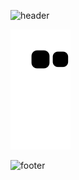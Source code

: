 ![header](https://capsule-render.vercel.app/api?type=Waving&color=gradient&height=220&section=header&animation=fadeIn)

<div>

![snake svg](https://github.com/lee-hyeyeon/lee-hyeyeon/blob/output/github-contribution-grid-snake.svg)

  <!--<h2>Tech Stack</h2>

  <div class="stack">
	  
|기술|목록| 
| ------ | ------ | 
| **Languages** | <a href="#"><img src="https://img.shields.io/badge/java-007396.svg?style=for-the-badge&logo=java&logoColor=white"/></a><a href="#"><img src="https://img.shields.io/badge/html5-%23E34F26.svg?style=for-the-badge&logo=html5&logoColor=white"/></a><a href="#"><img src="https://img.shields.io/badge/css3-%231572B6.svg?style=for-the-badge&logo=css3&logoColor=white"/></a><a href="#"><img src="https://img.shields.io/badge/javascript-%23323330.svg?style=for-the-badge&logo=javascript&logoColor=%23F7DF1E"/></a> | 
| **Frameworks, Platforms and Libraries** | <a href="#"><img src="https://img.shields.io/badge/spring-%236DB33F.svg?style=for-the-badge&logo=spring&logoColor=white"/></a><a href="#"><img src="https://img.shields.io/badge/bootstrap-%23563D7C.svg?style=for-the-badge&logo=bootstrap&logoColor=white"/></a><a href="#"><img src="https://img.shields.io/badge/NPM-%23000000.svg?style=for-the-badge&logo=npm&logoColor=white"/></a><a href="#"><img src="https://img.shields.io/badge/jquery-0769AD.svg?style=for-the-badge&logo=jquery&logoColor=white"/></a> | 
| **IDEs/Editors** | <a href="#"><img src="https://img.shields.io/badge/Eclipse-2C2255.svg?style=for-the-badge&logo=Eclipse&logoColor=white"/></a><a href="#"><img src="https://img.shields.io/badge/Visual%20Studio%20Code-0078d7.svg?style=for-the-badge&logo=visual-studio-code&logoColor=white"/></a> | 
| **Version Control** | <a href="#"><img src="https://img.shields.io/badge/github-%23121011.svg?style=for-the-badge&logo=github&logoColor=white"/></a> | 
| **Servers** | <a href="#"><img src="https://img.shields.io/badge/Apache%20Tomcat-F8DC75.svg?style=for-the-badge&logo=Apache%20Tomcat&logoColor=black"/></a> |
| **Databases** |<a href="#"><img src="https://img.shields.io/badge/mariadb-003545.svg?style=for-the-badge&logo=mariadb&logoColor=white"/></a><a href="#"><img src="https://img.shields.io/badge/exerd-8F0000.svg?style=for-the-badge&logo=exerd&logoColor=white"/></a> |
| **Other** | <a href="#"><img src="https://img.shields.io/badge/Gradle-02303A.svg?style=for-the-badge&logo=Gradle&logoColor=white"/></a>
<br>
<br>


#### **Languages**
<a href="#"><img src="https://img.shields.io/badge/java-%23ED8B00.svg?style=for-the-badge&logo=java&logoColor=white"/></a>
<a href="#"><img src="https://img.shields.io/badge/html5-%23E34F26.svg?style=for-the-badge&logo=html5&logoColor=white"/></a>
<a href="#"><img src="https://img.shields.io/badge/css3-%231572B6.svg?style=for-the-badge&logo=css3&logoColor=white"/></a>
<a href="#"><img src="https://img.shields.io/badge/javascript-%23323330.svg?style=for-the-badge&logo=javascript&logoColor=%23F7DF1E"/></a>
<br>

#### **Frameworks, Platforms and Libraries**
<a href="#"><img src="https://img.shields.io/badge/spring-%236DB33F.svg?style=for-the-badge&logo=spring&logoColor=white"/></a>
<a href="#"><img src="https://img.shields.io/badge/bootstrap-%23563D7C.svg?style=for-the-badge&logo=bootstrap&logoColor=white"/></a>
<a href="#"><img src="https://img.shields.io/badge/NPM-%23000000.svg?style=for-the-badge&logo=npm&logoColor=white"/></a>
<br>

#### **IDEs/Editors**
<a href="#"><img src="https://img.shields.io/badge/Eclipse-FE7A16.svg?style=for-the-badge&logo=Eclipse&logoColor=white"/></a>
<a href="#"><img src="https://img.shields.io/badge/Visual%20Studio%20Code-0078d7.svg?style=for-the-badge&logo=visual-studio-code&logoColor=white"/></a>
<br>

#### **Version Control**
<a href="#"><img src="https://img.shields.io/badge/github-%23121011.svg?style=for-the-badge&logo=github&logoColor=white"/></a>

#### **Servers**
<a href="#"><img src="https://img.shields.io/badge/apache-%23D42029.svg?style=for-the-badge&logo=apache&logoColor=white"/></a>

#### **Databases**
<a href="#"><img src="https://img.shields.io/badge/mysql-%2300f.svg?style=for-the-badge&logo=mysql&logoColor=white"/></a>

#### **Other**
<a href="#"><img src="https://img.shields.io/badge/Gradle-02303A.svg?style=for-the-badge&logo=Gradle&logoColor=white"/></a>
<br>

</div> -->
</div>
	
![footer](https://capsule-render.vercel.app/api?section=footer&type=Waving&color=gradient&height=130)
